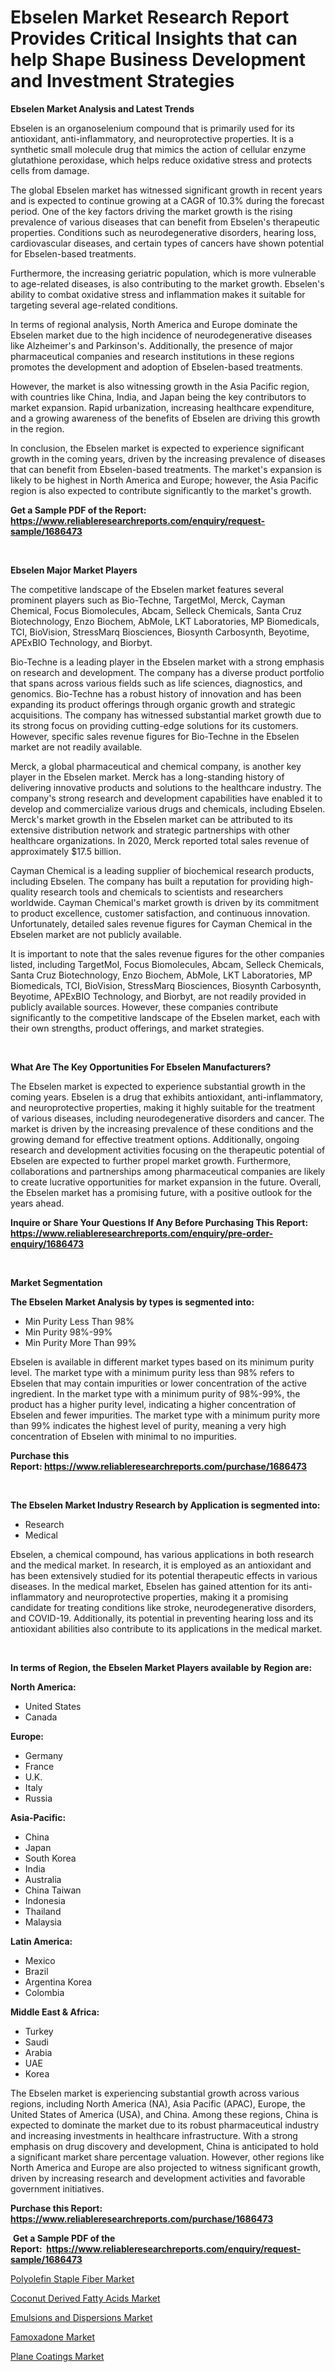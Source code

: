<p><h1>Ebselen Market Research Report Provides Critical Insights that can help Shape Business Development and Investment Strategies</h1></p><p><strong>Ebselen Market Analysis and Latest Trends</strong></p>
<p><p>Ebselen is an organoselenium compound that is primarily used for its antioxidant, anti-inflammatory, and neuroprotective properties. It is a synthetic small molecule drug that mimics the action of cellular enzyme glutathione peroxidase, which helps reduce oxidative stress and protects cells from damage.</p><p>The global Ebselen market has witnessed significant growth in recent years and is expected to continue growing at a CAGR of 10.3% during the forecast period. One of the key factors driving the market growth is the rising prevalence of various diseases that can benefit from Ebselen's therapeutic properties. Conditions such as neurodegenerative disorders, hearing loss, cardiovascular diseases, and certain types of cancers have shown potential for Ebselen-based treatments.</p><p>Furthermore, the increasing geriatric population, which is more vulnerable to age-related diseases, is also contributing to the market growth. Ebselen's ability to combat oxidative stress and inflammation makes it suitable for targeting several age-related conditions.</p><p>In terms of regional analysis, North America and Europe dominate the Ebselen market due to the high incidence of neurodegenerative diseases like Alzheimer's and Parkinson's. Additionally, the presence of major pharmaceutical companies and research institutions in these regions promotes the development and adoption of Ebselen-based treatments.</p><p>However, the market is also witnessing growth in the Asia Pacific region, with countries like China, India, and Japan being the key contributors to market expansion. Rapid urbanization, increasing healthcare expenditure, and a growing awareness of the benefits of Ebselen are driving this growth in the region.</p><p>In conclusion, the Ebselen market is expected to experience significant growth in the coming years, driven by the increasing prevalence of diseases that can benefit from Ebselen-based treatments. The market's expansion is likely to be highest in North America and Europe; however, the Asia Pacific region is also expected to contribute significantly to the market's growth.</p></p>
<p><strong>Get a Sample PDF of the Report:&nbsp; <a href="https://www.reliableresearchreports.com/enquiry/request-sample/1686473">https://www.reliableresearchreports.com/enquiry/request-sample/1686473</a></strong></p>
<p>&nbsp;</p>
<p><strong>Ebselen Major Market Players</strong></p>
<p><p>The competitive landscape of the Ebselen market features several prominent players such as Bio-Techne, TargetMol, Merck, Cayman Chemical, Focus Biomolecules, Abcam, Selleck Chemicals, Santa Cruz Biotechnology, Enzo Biochem, AbMole, LKT Laboratories, MP Biomedicals, TCI, BioVision, StressMarq Biosciences, Biosynth Carbosynth, Beyotime, APExBIO Technology, and Biorbyt.</p><p>Bio-Techne is a leading player in the Ebselen market with a strong emphasis on research and development. The company has a diverse product portfolio that spans across various fields such as life sciences, diagnostics, and genomics. Bio-Techne has a robust history of innovation and has been expanding its product offerings through organic growth and strategic acquisitions. The company has witnessed substantial market growth due to its strong focus on providing cutting-edge solutions for its customers. However, specific sales revenue figures for Bio-Techne in the Ebselen market are not readily available.</p><p>Merck, a global pharmaceutical and chemical company, is another key player in the Ebselen market. Merck has a long-standing history of delivering innovative products and solutions to the healthcare industry. The company's strong research and development capabilities have enabled it to develop and commercialize various drugs and chemicals, including Ebselen. Merck's market growth in the Ebselen market can be attributed to its extensive distribution network and strategic partnerships with other healthcare organizations. In 2020, Merck reported total sales revenue of approximately $17.5 billion.</p><p>Cayman Chemical is a leading supplier of biochemical research products, including Ebselen. The company has built a reputation for providing high-quality research tools and chemicals to scientists and researchers worldwide. Cayman Chemical's market growth is driven by its commitment to product excellence, customer satisfaction, and continuous innovation. Unfortunately, detailed sales revenue figures for Cayman Chemical in the Ebselen market are not publicly available.</p><p>It is important to note that the sales revenue figures for the other companies listed, including TargetMol, Focus Biomolecules, Abcam, Selleck Chemicals, Santa Cruz Biotechnology, Enzo Biochem, AbMole, LKT Laboratories, MP Biomedicals, TCI, BioVision, StressMarq Biosciences, Biosynth Carbosynth, Beyotime, APExBIO Technology, and Biorbyt, are not readily provided in publicly available sources. However, these companies contribute significantly to the competitive landscape of the Ebselen market, each with their own strengths, product offerings, and market strategies.</p></p>
<p>&nbsp;</p>
<p><strong>What Are The Key Opportunities For Ebselen Manufacturers?</strong></p>
<p><p>The Ebselen market is expected to experience substantial growth in the coming years. Ebselen is a drug that exhibits antioxidant, anti-inflammatory, and neuroprotective properties, making it highly suitable for the treatment of various diseases, including neurodegenerative disorders and cancer. The market is driven by the increasing prevalence of these conditions and the growing demand for effective treatment options. Additionally, ongoing research and development activities focusing on the therapeutic potential of Ebselen are expected to further propel market growth. Furthermore, collaborations and partnerships among pharmaceutical companies are likely to create lucrative opportunities for market expansion in the future. Overall, the Ebselen market has a promising future, with a positive outlook for the years ahead.</p></p>
<p><strong>Inquire or Share Your Questions If Any Before Purchasing This Report: <a href="https://www.reliableresearchreports.com/enquiry/pre-order-enquiry/1686473">https://www.reliableresearchreports.com/enquiry/pre-order-enquiry/1686473</a></strong></p>
<p>&nbsp;</p>
<p><strong>Market Segmentation</strong></p>
<p><strong>The Ebselen Market Analysis by types is segmented into:</strong></p>
<p><ul><li>Min Purity Less Than 98%</li><li>Min Purity 98%-99%</li><li>Min Purity More Than 99%</li></ul></p>
<p><p>Ebselen is available in different market types based on its minimum purity level. The market type with a minimum purity less than 98% refers to Ebselen that may contain impurities or lower concentration of the active ingredient. In the market type with a minimum purity of 98%-99%, the product has a higher purity level, indicating a higher concentration of Ebselen and fewer impurities. The market type with a minimum purity more than 99% indicates the highest level of purity, meaning a very high concentration of Ebselen with minimal to no impurities.</p></p>
<p><strong>Purchase this Report:&nbsp;<a href="https://www.reliableresearchreports.com/purchase/1686473">https://www.reliableresearchreports.com/purchase/1686473</a></strong></p>
<p>&nbsp;</p>
<p><strong>The Ebselen Market Industry Research by Application is segmented into:</strong></p>
<p><ul><li>Research</li><li>Medical</li></ul></p>
<p><p>Ebselen, a chemical compound, has various applications in both research and the medical market. In research, it is employed as an antioxidant and has been extensively studied for its potential therapeutic effects in various diseases. In the medical market, Ebselen has gained attention for its anti-inflammatory and neuroprotective properties, making it a promising candidate for treating conditions like stroke, neurodegenerative disorders, and COVID-19. Additionally, its potential in preventing hearing loss and its antioxidant abilities also contribute to its applications in the medical market.</p></p>
<p>&nbsp;</p>
<p><strong>In terms of Region, the Ebselen Market Players available by Region are:</strong></p>
<p>
    <p> <strong> North America: </strong>
        <ul>
            <li>United States</li>
            <li>Canada</li>
        </ul>
        </p> 
    <p> <strong> Europe: </strong>
        <ul>
            <li>Germany</li>
            <li>France</li>
            <li>U.K.</li>
            <li>Italy</li>
            <li>Russia</li>
        </ul>
        </p> 
    <p> <strong> Asia-Pacific: </strong>
        <ul>
            <li>China</li>
            <li>Japan</li>
            <li>South Korea</li>
            <li>India</li>
            <li>Australia</li>
            <li>China Taiwan</li>
            <li>Indonesia</li>
            <li>Thailand</li>
            <li>Malaysia</li>
        </ul>
        </p> 
    <p> <strong> Latin America: </strong>
        <ul>
            <li>Mexico</li>
            <li>Brazil</li>
            <li>Argentina Korea</li>
            <li>Colombia</li>
        </ul>
        </p> 
    <p> <strong> Middle East & Africa: </strong>
        <ul>
            <li>Turkey</li>
            <li>Saudi</li>
            <li>Arabia</li>
            <li>UAE</li>
            <li>Korea</li>
        </ul>
    </p>
    </p>
<p><p>The Ebselen market is experiencing substantial growth across various regions, including North America (NA), Asia Pacific (APAC), Europe, the United States of America (USA), and China. Among these regions, China is expected to dominate the market due to its robust pharmaceutical industry and increasing investments in healthcare infrastructure. With a strong emphasis on drug discovery and development, China is anticipated to hold a significant market share percentage valuation. However, other regions like North America and Europe are also projected to witness significant growth, driven by increasing research and development activities and favorable government initiatives.</p></p>
<p><strong>Purchase this Report: <a href="https://www.reliableresearchreports.com/purchase/1686473">https://www.reliableresearchreports.com/purchase/1686473</a></strong></p>
<p>&nbsp;<strong>Get a Sample PDF of the Report:&nbsp;&nbsp;<a href="https://www.reliableresearchreports.com/enquiry/request-sample/1686473">https://www.reliableresearchreports.com/enquiry/request-sample/1686473</a></strong></p>
<p><strong></strong></p>
<p><p><a href="https://medium.com/@ridhantakke90/polyolefin-staple-fiber-market-comprehensive-assessment-by-type-application-and-geography-8d01af95e4d5">Polyolefin Staple Fiber Market</a></p><p><a href="https://medium.com/@reportprime01/coconut-derived-fatty-acids-market-the-key-to-successful-business-strategy-forecast-till-2030-45c8029dd49a">Coconut Derived Fatty Acids Market</a></p><p><a href="https://github.com/anmolreportprime/Market-Research-Report-List-1/blob/main/emulsions-and-dispersions-market.md">Emulsions and Dispersions Market</a></p><p><a href="https://www.linkedin.com/pulse/famoxadone-market-size-growth-forecast-from-2023-2030/">Famoxadone Market</a></p><p><a href="https://www.linkedin.com/pulse/plane-coatings-market-size-share-amp-trends-analysis-report-application/">Plane Coatings Market</a></p></p>
